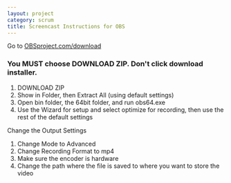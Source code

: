 ```yaml
---
layout: project
category: scrum
title: Screencast Instructions for OBS
---
```


Go to [OBSproject.com/download](https://obsproject.com/download)
### You MUST choose DOWNLOAD ZIP. Don't click download installer.

  1.  DOWNLOAD ZIP
  1.  Show in Folder, then Extract All (using default settings)
  1.  Open bin folder, the 64bit folder, and run obs64.exe
  1.  Use the Wizard for setup and select optimize for recording, then use the rest of the default settings

Change the Output Settings

  1.  Change Mode to Advanced
  1.  Change Recording Format to mp4
  1.  Make sure the encoder is hardware
  1.  Change the path where the file is saved to where you want to store the video
